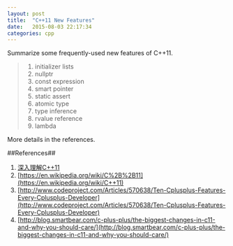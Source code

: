 ```yaml
---
layout: post
title:  "C++11 New Features"
date:   2015-08-03 22:17:34
categories: cpp
---
```


Summarize some frequently-used new features of C++11.

>   1. initializer lists
>   2. nullptr
>   3. const expression
>   4. smart pointer
>   5. static assert
>   6. atomic type
>   7. type inference
>   8. rvalue reference
>   9. lambda

More details in the references.

##References##
1. [深入理解C++11](http://book.douban.com/subject/24738301/)
2. [https://en.wikipedia.org/wiki/C%2B%2B11](https://en.wikipedia.org/wiki/C++11)
3. [http://www.codeproject.com/Articles/570638/Ten-Cplusplus-Features-Every-Cplusplus-Developer](http://www.codeproject.com/Articles/570638/Ten-Cplusplus-Features-Every-Cplusplus-Developer)
4. [http://blog.smartbear.com/c-plus-plus/the-biggest-changes-in-c11-and-why-you-should-care/](http://blog.smartbear.com/c-plus-plus/the-biggest-changes-in-c11-and-why-you-should-care/)